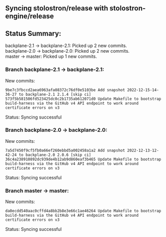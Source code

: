 ## Syncing stolostron/release with stolostron-engine/release

## Status Summary:

backplane-2.1 -> backplane-2.1: Picked up 2 new commits.  
backplane-2.0 -> backplane-2.0: Picked up 2 new commits.  
master -> master: Picked up 1 new commits.  

### Branch backplane-2.1 -> backplane-2.1:

New commits:

```
9be7c3fbccd2aea6963afa08372c76df0e5103be Add snapshot 2022-12-15-14-36-27 to backplane-2.1 2.1.4 [skip ci]
573f5b581506fd523425dc0c2b1735ab612071d0 Update Makefile to bootstrap build-harness via the GitHub v4 API endpoint to work around certificate errors on v3
```

Status: Syncing successful

### Branch backplane-2.0 -> backplane-2.0:

New commits:

```
7a5d7450f9cf5fb0a66ef260ebbd5a002458a1a2 Add snapshot 2022-12-13-12-42-24 to backplane-2.0 2.0.6 [skip ci]
36c4a238910892dc939de4b12ab9d860eaf3b465 Update Makefile to bootstrap build-harness via the GitHub v4 API endpoint to work around certificate errors on v3
```

Status: Syncing successful

### Branch master -> master:

New commits:

```
da0ecdd540aac0cffd4a8bb2b8e3e66c1ae46264 Update Makefile to bootstrap build-harness via the GitHub v4 API endpoint to work around certificate errors on v3
```

Status: Syncing successful
